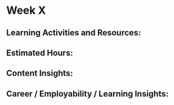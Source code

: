 Week X
=====


Learning Activities and Resources: 
---------


Estimated Hours:
---------


Content Insights:
-------------


Career / Employability / Learning Insights:
----------


